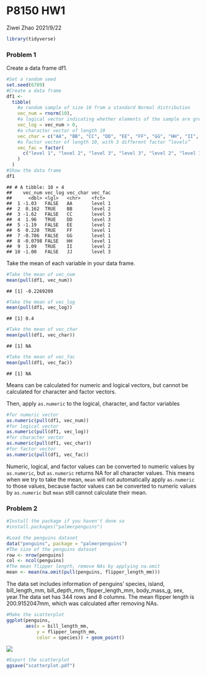 P8150 HW1
================
Ziwei Zhao
2021/9/22

``` r
library(tidyverse)
```

### Problem 1

Create a data frame df1.

``` r
#Set a random seed
set.seed(6789)
#Create a data frame
df1 <- 
  tibble(
    #a random sample of size 10 from a standard Normal distribution
    vec_num = rnorm(10), 
    #a logical vector indicating whether elements of the sample are greater than 0
    vec_log = vec_num > 0,
    #a character vector of length 10
    vec_char = c("AA", "BB", "CC", "DD", "EE", "FF", "GG", "HH", "II", "JJ"),
    #a factor vector of length 10, with 3 different factor “levels”
    vec_fac = factor(
      c("level 1", "level 2", "level 3", "level 3", "level 2", "level 1", "level 1", "level 1", "level 2", "level 3")
    )
  )
#Show the data frame
df1
```

    ## # A tibble: 10 × 4
    ##    vec_num vec_log vec_char vec_fac
    ##      <dbl> <lgl>   <chr>    <fct>  
    ##  1 -1.03   FALSE   AA       level 1
    ##  2  0.162  TRUE    BB       level 2
    ##  3 -1.62   FALSE   CC       level 3
    ##  4  1.96   TRUE    DD       level 3
    ##  5 -1.19   FALSE   EE       level 2
    ##  6  0.228  TRUE    FF       level 1
    ##  7 -0.786  FALSE   GG       level 1
    ##  8 -0.0798 FALSE   HH       level 1
    ##  9  1.09   TRUE    II       level 2
    ## 10 -1.00   FALSE   JJ       level 3

Take the mean of each variable in your data frame.

``` r
#Take the mean of vec_num
mean(pull(df1, vec_num))
```

    ## [1] -0.2269209

``` r
#Take the mean of vec_log
mean(pull(df1, vec_log))
```

    ## [1] 0.4

``` r
#Take the mean of vec_char
mean(pull(df1, vec_char))
```

    ## [1] NA

``` r
#Take the mean of vec_fac
mean(pull(df1, vec_fac))
```

    ## [1] NA

Means can be calculated for numeric and logical vectors, but cannot be
calculated for character and factor vectors.

Then, apply `as.numeric` to the logical, character, and factor variables

``` r
#for numeric vector
as.numeric(pull(df1, vec_num))
#for logical vector
as.numeric(pull(df1, vec_log))
#for character vector
as.numeric(pull(df1, vec_char))
#for factor vector
as.numeric(pull(df1, vec_fac))
```

Numeric, logical, and factor values can be converted to numeric values
by `as.numeric`, but `as.numeric` returns NA for all character values.
This means when we try to take the mean, `mean` will not automatically
apply `as.numeric` to those values, because factor values can be
converted to numeric values by `as.numeric` but `mean` still cannot
calculate their mean.

### Problem 2

``` r
#Install the package if you haven't done so
#install.packages("palmerpenguins")

#Load the penguins dataset
data("penguins", package = "palmerpenguins")
#The size of the penguins dataset
row <- nrow(penguins)
col <- ncol(penguins)
#The mean flipper length, remove NAs by applying na.omit
mean <- mean(na.omit(pull(penguins, flipper_length_mm)))
```

The data set includes information of penguins’ species, island,
bill\_length\_mm, bill\_depth\_mm, flipper\_length\_mm, body\_mass\_g,
sex, year.The data set has 344 rows and 8 columns. The mean flipper
length is 200.9152047mm, which was calculated after removing NAs.

``` r
#Make the scatterplot
ggplot(penguins, 
       aes(x = bill_length_mm, 
           y = flipper_length_mm, 
           color = species)) + geom_point()
```

![](p8105_hw1_zz2899_files/figure-gfm/unnamed-chunk-6-1.png)<!-- -->

``` r
#Export the scatterplot
ggsave("scatterplot.pdf")
```
